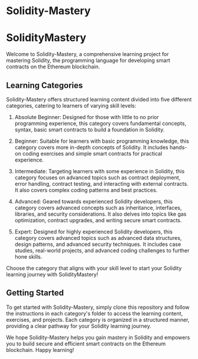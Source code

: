 # Solidity-Mastery

# SolidityMastery

Welcome to Solidity-Mastery, a comprehensive learning project for mastering Solidity, the programming language for developing smart contracts on the Ethereum blockchain.

## Learning Categories

Solidity-Mastery offers structured learning content divided into five different categories, catering to learners of varying skill levels:

1. Absolute Beginner: Designed for those with little to no prior programming experience, this category covers fundamental concepts, syntax, basic smart contracts to build a foundation in Solidity.

2. Beginner: Suitable for learners with basic programming knowledge, this category covers more in-depth concepts of Solidity. It includes hands-on coding exercises and simple smart contracts for practical experience.

3. Intermediate: Targeting learners with some experience in Solidity, this category focuses on advanced topics such as contract deployment, error handling, contract testing, and interacting with external contracts. It also covers complex coding patterns and best practices.

4. Advanced: Geared towards experienced Solidity developers, this category covers advanced concepts such as inheritance, interfaces, libraries, and security considerations. It also delves into topics like gas optimization, contract upgrades, and writing secure smart contracts.

5. Expert: Designed for highly experienced Solidity developers, this category covers advanced topics such as advanced data structures, design patterns, and advanced security techniques. It includes case studies, real-world projects, and advanced coding challenges to further hone skills.

Choose the category that aligns with your skill level to start your Solidity learning journey with SolidityMastery!

## Getting Started

To get started with Solidity-Mastery, simply clone this repository and follow the instructions in each category's folder to access the learning content, exercises, and projects. Each category is organized in a structured manner, providing a clear pathway for your Solidity learning journey.

We hope Solidity-Mastery helps you gain mastery in Solidity and empowers you to build secure and efficient smart contracts on the Ethereum blockchain. Happy learning!

